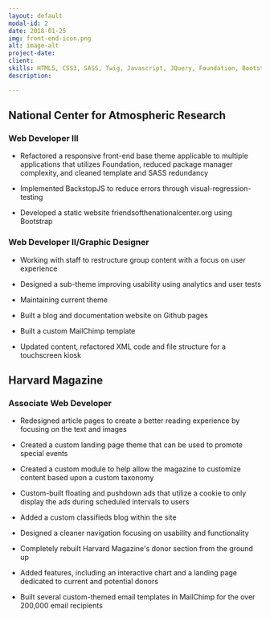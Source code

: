 ```yaml
---
layout: default
modal-id: 2
date: 2018-01-25
img: front-end-icon.png
alt: image-alt
project-date: 
client: 
skills: HTML5, CSS3, SASS, Twig, Javascript, JQuery, Foundation, Bootstrap, NPM, Composer, Grunt, Gulp, BackstopJS 
description: 

---
```

## National Center for Atmospheric Research
### Web Developer III

* Refactored a responsive front-end base theme applicable to multiple applications that utilizes Foundation, reduced package manager complexity, and cleaned template and SASS redundancy

* Implemented BackstopJS to reduce errors through visual-regression-testing

* Developed a static website friendsofthenationalcenter.org using Bootstrap

### Web Developer II/Graphic Designer

* Working with staff to restructure group content with a focus on user experience

* Designed a sub-theme improving usability using analytics and user tests

* Maintaining current theme

* Built a blog and documentation website on Github pages

* Built a custom MailChimp template

* Updated content, refactored XML code and file structure for a touchscreen kiosk

## Harvard Magazine

### Associate Web Developer

* Redesigned article pages to create a better reading experience by focusing on the text and images

* Created a custom landing page theme that can be used to promote special events

* Created a custom module to help allow the magazine to customize content based upon a custom taxonomy

* Custom-built floating and pushdown ads that utilize a cookie to only display the ads during scheduled intervals to users

* Added a custom classifieds blog within the site

* Designed a cleaner navigation focusing on usability and functionality

* Completely rebuilt Harvard Magazine's donor section from the ground up

* Added features, including an interactive chart and a landing page dedicated to current and potential donors

* Built several custom-themed email templates in MailChimp for the over 200,000 email recipients